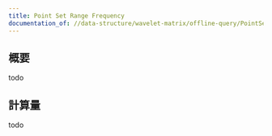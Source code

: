 ```yaml
---
title: Point Set Range Frequency
documentation_of: //data-structure/wavelet-matrix/offline-query/PointSetRangeFreq.hpp
---
```


## 概要

todo

## 計算量
todo